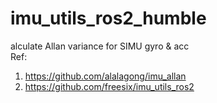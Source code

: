 # imu_utils_ros2_humble
alculate Allan variance for SIMU gyro &amp; acc  
Ref:  
1. https://github.com/alalagong/imu_allan
2. https://github.com/freesix/imu_utils_ros2
